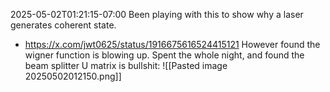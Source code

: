 
2025-05-02T01:21:15-07:00
Been playing with this to show why a laser generates coherent state.
- https://x.com/jwt0625/status/1916675616524415121
However found the wigner function is blowing up.
Spent the whole night, and found the beam splitter U matrix is bullshit:
![[Pasted image 20250502012150.png]]
